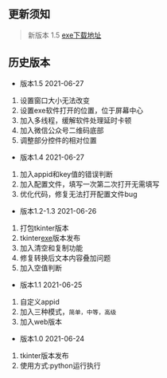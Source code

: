 ## 更新须知

>新版本 1.5 [exe下载地址](https://gitee.com/rbozo/de-repeat/releases/)

## 历史版本

- 版本1.5 2021-06-27

1. 设置窗口大小无法改变
2. 设置exe软件打开的位置，位于屏幕中心
3. 加入多线程，缓解软件处理延时卡顿
4. 加入微信公众号二维码底部
5. 调整部分控件的相对位置

- 版本1.4 2021-06-27

1. 加入appid和key值的错误判断
2. 加入配置文件，填写一次第二次打开无需填写
3. 优化代码，修复无法打开配置文件bug

- 版本1.2-1.3 2021-06-26

1. 打包tkinter版本
2. tkinter[exe](https://gitee.com/rbozo/de-repeat/releases/)版本发布
3. 加入清空和复制功能
4. 修复转换后文本内容叠加问题
5. 加入空值判断

- 版本1.1  2021-06-25

1. 自定义appid
2. 加入三种模式，`简单，中等，高级`
3. 加入web版本

- 版本1.0   2021-06-24

1. tkinter版本发布
2. 使用方式:python运行执行






